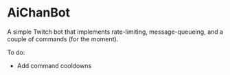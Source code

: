 # AiChanBot

A simple Twitch bot that implements rate-limiting, message-queueing, and a couple of commands (for the moment).

To do:
- Add command cooldowns
